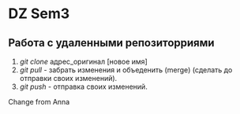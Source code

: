 # DZ Sem3 
## Работа с удаленными репозиторриями

1. *git clone* адрес_оригинал [новое имя]
2. *git pull* - забрать изменения и объеденить (merge) (сделать до отправки своих изменений).
3. *git push* - отправка своих изменений.

Change from Anna
